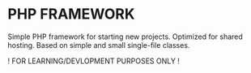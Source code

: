 # PHP FRAMEWORK

Simple PHP framework for starting new projects. Optimized for shared hosting. Based on simple and small single-file classes.

! FOR LEARNING/DEVLOPMENT PURPOSES ONLY !
